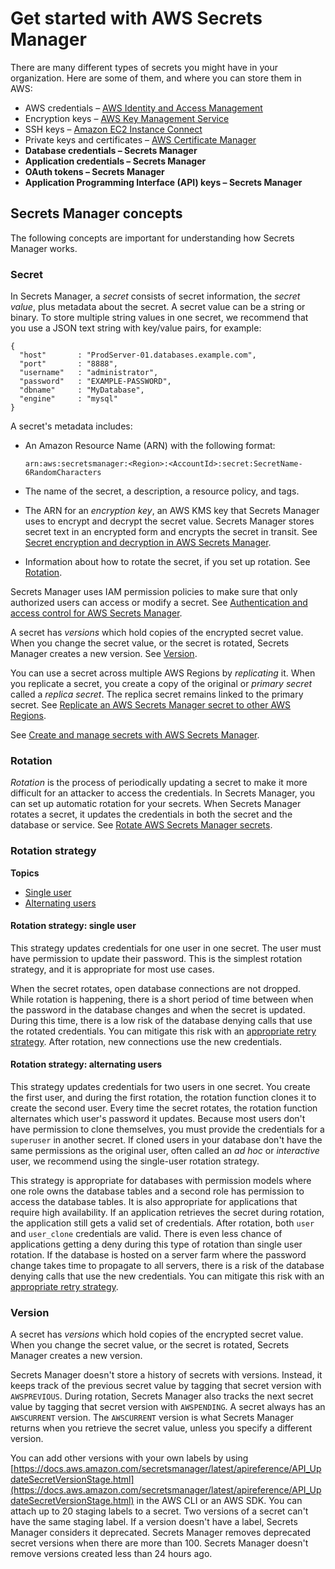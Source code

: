 # Get started with AWS Secrets Manager<a name="getting-started"></a>

There are many different types of secrets you might have in your organization\. Here are some of them, and where you can store them in AWS:
+ AWS credentials – [AWS Identity and Access Management](https://docs.aws.amazon.com/IAM/latest/UserGuide/introduction.html)
+ Encryption keys – [AWS Key Management Service](https://docs.aws.amazon.com/kms/latest/developerguide/overview.html)
+ SSH keys – [Amazon EC2 Instance Connect](https://docs.aws.amazon.com/AWSEC2/latest/UserGuide/Connect-using-EC2-Instance-Connect.html)
+ Private keys and certificates – [AWS Certificate Manager](https://docs.aws.amazon.com/acm/latest/userguide/acm-overview.html)
+ **Database credentials – Secrets Manager**
+ **Application credentials – Secrets Manager**
+ **OAuth tokens – Secrets Manager**
+ **Application Programming Interface \(API\) keys – Secrets Manager**

## Secrets Manager concepts<a name="getting-started_concepts"></a>

The following concepts are important for understanding how Secrets Manager works\.

### Secret<a name="term_secret"></a>

In Secrets Manager, a *secret* consists of secret information, the *secret value*, plus metadata about the secret\. A secret value can be a string or binary\. To store multiple string values in one secret, we recommend that you use a JSON text string with key/value pairs, for example:

```
{
  "host"       : "ProdServer-01.databases.example.com",
  "port"       : "8888",
  "username"   : "administrator",
  "password"   : "EXAMPLE-PASSWORD",
  "dbname"     : "MyDatabase",
  "engine"     : "mysql"
}
```

A secret's metadata includes:
+ An Amazon Resource Name \(ARN\) with the following format:

  ```
  arn:aws:secretsmanager:<Region>:<AccountId>:secret:SecretName-6RandomCharacters
  ```
+ The name of the secret, a description, a resource policy, and tags\.
+ The ARN for an *encryption key*, an AWS KMS key that Secrets Manager uses to encrypt and decrypt the secret value\. Secrets Manager stores secret text in an encrypted form and encrypts the secret in transit\. See [Secret encryption and decryption in AWS Secrets Manager](security-encryption.md)\.
+ Information about how to rotate the secret, if you set up rotation\. See [Rotation](#term_rotation)\.

Secrets Manager uses IAM permission policies to make sure that only authorized users can access or modify a secret\. See [Authentication and access control for AWS Secrets Manager](auth-and-access.md)\.

A secret has *versions* which hold copies of the encrypted secret value\. When you change the secret value, or the secret is rotated, Secrets Manager creates a new version\. See [Version](#term_version)\.

You can use a secret across multiple AWS Regions by *replicating* it\. When you replicate a secret, you create a copy of the original or *primary secret* called a *replica secret*\. The replica secret remains linked to the primary secret\. See [Replicate an AWS Secrets Manager secret to other AWS Regions](create-manage-multi-region-secrets.md)\.

See [Create and manage secrets with AWS Secrets Manager](managing-secrets.md)\.

### Rotation<a name="term_rotation"></a>

*Rotation* is the process of periodically updating a secret to make it more difficult for an attacker to access the credentials\. In Secrets Manager, you can set up automatic rotation for your secrets\. When Secrets Manager rotates a secret, it updates the credentials in both the secret and the database or service\. See [Rotate AWS Secrets Manager secrets](rotating-secrets.md)\.

### Rotation strategy<a name="rotation-stragegy"></a>

**Topics**
+ [Single user](#rotating-secrets-one-user-one-password)
+ [Alternating users](#rotating-secrets-two-users)

#### Rotation strategy: single user<a name="rotating-secrets-one-user-one-password"></a>

This strategy updates credentials for one user in one secret\. The user must have permission to update their password\. This is the simplest rotation strategy, and it is appropriate for most use cases\. 

When the secret rotates, open database connections are not dropped\. While rotation is happening, there is a short period of time between when the password in the database changes and when the secret is updated\. During this time, there is a low risk of the database denying calls that use the rotated credentials\. You can mitigate this risk with an [appropriate retry strategy](http://aws.amazon.com/blogs/architecture/exponential-backoff-and-jitter/)\. After rotation, new connections use the new credentials\. 

#### Rotation strategy: alternating users<a name="rotating-secrets-two-users"></a>

This strategy updates credentials for two users in one secret\. You create the first user, and during the first rotation, the rotation function clones it to create the second user\. Every time the secret rotates, the rotation function alternates which user's password it updates\. Because most users don't have permission to clone themselves, you must provide the credentials for a `superuser` in another secret\. If cloned users in your database don't have the same permissions as the original user, often called an *ad hoc* or *interactive* user, we recommend using the single\-user rotation strategy\.

This strategy is appropriate for databases with permission models where one role owns the database tables and a second role has permission to access the database tables\. It is also appropriate for applications that require high availability\. If an application retrieves the secret during rotation, the application still gets a valid set of credentials\. After rotation, both `user` and `user_clone` credentials are valid\. There is even less chance of applications getting a deny during this type of rotation than single user rotation\. If the database is hosted on a server farm where the password change takes time to propagate to all servers, there is a risk of the database denying calls that use the new credentials\. You can mitigate this risk with an [appropriate retry strategy](http://aws.amazon.com/blogs/architecture/exponential-backoff-and-jitter/)\. 

### Version<a name="term_version"></a>

A secret has *versions* which hold copies of the encrypted secret value\. When you change the secret value, or the secret is rotated, Secrets Manager creates a new version\.

Secrets Manager doesn't store a history of secrets with versions\. Instead, it keeps track of the previous secret value by tagging that secret version with `AWSPREVIOUS`\. During rotation, Secrets Manager also tracks the next secret value by tagging that secret version with `AWSPENDING`\. A secret always has an `AWSCURRENT` version\. The `AWSCURRENT` version is what Secrets Manager returns when you retrieve the secret value, unless you specify a different version\. 

You can add other versions with your own labels by using [https://docs.aws.amazon.com/secretsmanager/latest/apireference/API_UpdateSecretVersionStage.html](https://docs.aws.amazon.com/secretsmanager/latest/apireference/API_UpdateSecretVersionStage.html) in the AWS CLI or an AWS SDK\. You can attach up to 20 staging labels to a secret\. Two versions of a secret can't have the same staging label\. If a version doesn't have a label, Secrets Manager considers it deprecated\. Secrets Manager removes deprecated secret versions when there are more than 100\. Secrets Manager doesn't remove versions created less than 24 hours ago\.